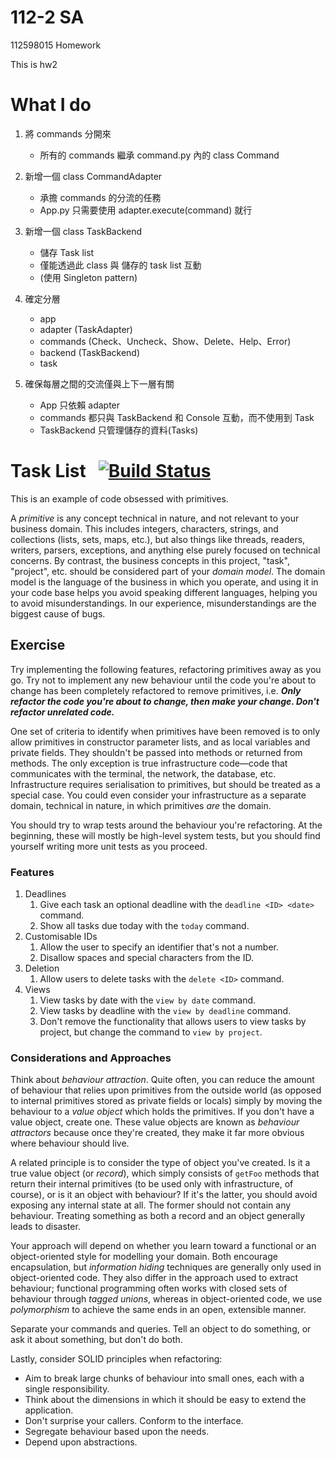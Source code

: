 # 112-2 SA
112598015 Homework

This is hw2

# What I do

1. 將 commands 分開來
    - 所有的 commands 繼承 command.py 內的 class Command

2. 新增一個 class CommandAdapter
    - 承擔 commands 的分流的任務
    - App.py 只需要使用 adapter.execute(command) 就行

3. 新增一個 class TaskBackend
    - 儲存 Task list
    - 僅能透過此 class 與 儲存的 task list 互動
    - (使用 Singleton pattern)

4. 確定分層
    - app
    - adapter (TaskAdapter)
    - commands (Check、Uncheck、Show、Delete、Help、Error)
    - backend (TaskBackend)
    - task

5. 確保每層之間的交流僅與上下一層有關
    - App 只依賴 adapter
    - commands 都只與 TaskBackend 和 Console 互動，而不使用到 Task
    - TaskBackend 只管理儲存的資料(Tasks)

# Task List &nbsp; [![Build Status](https://travis-ci.org/codurance/task-list.png)](https://travis-ci.org/codurance/task-list)

This is an example of code obsessed with primitives.

A *primitive* is any concept technical in nature, and not relevant to your business domain. This includes integers, characters, strings, and collections (lists, sets, maps, etc.), but also things like threads, readers, writers, parsers, exceptions, and anything else purely focused on technical concerns. By contrast, the business concepts in this project, "task", "project", etc. should be considered part of your *domain model*. The domain model is the language of the business in which you operate, and using it in your code base helps you avoid speaking different languages, helping you to avoid misunderstandings. In our experience, misunderstandings are the biggest cause of bugs.

## Exercise

Try implementing the following features, refactoring primitives away as you go. Try not to implement any new behaviour until the code you're about to change has been completely refactored to remove primitives, i.e. **_Only refactor the code you're about to change, then make your change. Don't refactor unrelated code._**

One set of criteria to identify when primitives have been removed is to only allow primitives in constructor parameter lists, and as local variables and private fields. They shouldn't be passed into methods or returned from methods. The only exception is true infrastructure code—code that communicates with the terminal, the network, the database, etc. Infrastructure requires serialisation to primitives, but should be treated as a special case. You could even consider your infrastructure as a separate domain, technical in nature, in which primitives *are* the domain.

You should try to wrap tests around the behaviour you're refactoring. At the beginning, these will mostly be high-level system tests, but you should find yourself writing more unit tests as you proceed.

### Features

  1. Deadlines
      1. Give each task an optional deadline with the `deadline <ID> <date>` command.
      2. Show all tasks due today with the `today` command.
  2. Customisable IDs
      1. Allow the user to specify an identifier that's not a number.
      2. Disallow spaces and special characters from the ID.
  3. Deletion
      1. Allow users to delete tasks with the `delete <ID>` command.
  4. Views
      1. View tasks by date with the `view by date` command.
      2. View tasks by deadline with the `view by deadline` command.
      3. Don't remove the functionality that allows users to view tasks by project, but change the command to `view by project`.

### Considerations and Approaches

Think about *behaviour attraction*. Quite often, you can reduce the amount of behaviour that relies upon primitives from the outside world (as opposed to internal primitives stored as private fields or locals) simply by moving the behaviour to a *value object* which holds the primitives. If you don't have a value object, create one. These value objects are known as *behaviour attractors* because once they're created, they make it far more obvious where behaviour should live.

A related principle is to consider the type of object you've created. Is it a true value object (or *record*), which simply consists of `getFoo` methods that return their internal primitives (to be used only with infrastructure, of course), or is it an object with behaviour? If it's the latter, you should avoid exposing any internal state at all. The former should not contain any behaviour. Treating something as both a record and an object generally leads to disaster.

Your approach will depend on whether you learn toward a functional or an object-oriented style for modelling your domain. Both encourage encapsulation, but *information hiding* techniques are generally only used in object-oriented code. They also differ in the approach used to extract behaviour; functional programming often works with closed sets of behaviour through *tagged unions*, whereas in object-oriented code, we use *polymorphism* to achieve the same ends in an open, extensible manner.

Separate your commands and queries. Tell an object to do something, or ask it about something, but don't do both.

Lastly, consider SOLID principles when refactoring:

  * Aim to break large chunks of behaviour into small ones, each with a single responsibility.
  * Think about the dimensions in which it should be easy to extend the application.
  * Don't surprise your callers. Conform to the interface.
  * Segregate behaviour based upon the needs.
  * Depend upon abstractions.
